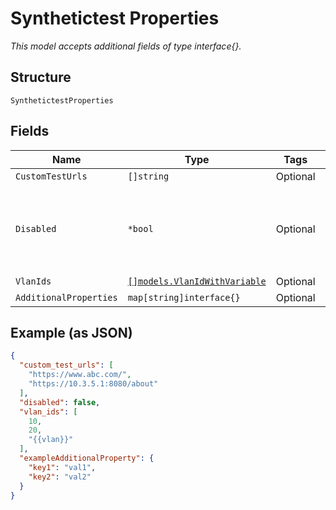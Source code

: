 
# Synthetictest Properties

*This model accepts additional fields of type interface{}.*

## Structure

`SynthetictestProperties`

## Fields

| Name | Type | Tags | Description |
|  --- | --- | --- | --- |
| `CustomTestUrls` | `[]string` | Optional | - |
| `Disabled` | `*bool` | Optional | For some vlans where we don't want this to run<br>**Default**: `false` |
| `VlanIds` | [`[]models.VlanIdWithVariable`](../../doc/models/containers/vlan-id-with-variable.md) | Optional | - |
| `AdditionalProperties` | `map[string]interface{}` | Optional | - |

## Example (as JSON)

```json
{
  "custom_test_urls": [
    "https://www.abc.com/",
    "https://10.3.5.1:8080/about"
  ],
  "disabled": false,
  "vlan_ids": [
    10,
    20,
    "{{vlan}}"
  ],
  "exampleAdditionalProperty": {
    "key1": "val1",
    "key2": "val2"
  }
}
```

